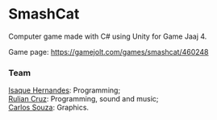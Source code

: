 # SmashCat
Computer game made with C# using Unity for Game Jaaj 4.

Game page: https://gamejolt.com/games/smashcat/460248
<br>

### Team
<a href="https://github.com/isaquedev">Isaque Hernandes</a>: Programming;
<br><a href="https://github.com/ruliancruz">Rulian Cruz</a>: Programming, sound and music;
<br><a href="https://github.com/Edward-Doragon">Carlos Souza</a>: Graphics.
